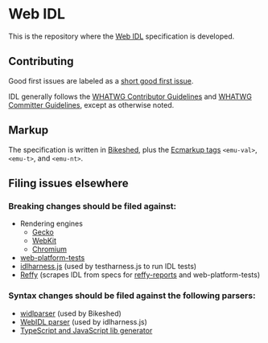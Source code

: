 # Web IDL

This is the repository where the [Web IDL](http://heycam.github.io/webidl/) specification is developed.

## Contributing

Good first issues are labeled as a [short good first issue](https://github.com/heycam/webidl/issues?q=is%3Aopen+label%3A%22%E2%8C%9B+duration%3Ashort%22+label%3A%22good+first+issue%22).

IDL generally follows the [WHATWG Contributor Guidelines](https://github.com/whatwg/meta/blob/master/CONTRIBUTING.md) and [WHATWG Committer Guidelines](https://github.com/whatwg/meta/blob/master/COMMITTING.md), except as otherwise noted.

## Markup

The specification is written in [Bikeshed](https://github.com/tabatkins/bikeshed), plus the [Ecmarkup tags](https://bterlson.github.io/ecmarkup/) `<emu-val>`, `<emu-t>`, and `<emu-nt>`.

## Filing issues elsewhere

### Breaking changes should be filed against:

*   Rendering engines
    *   [Gecko](https://bugzilla.mozilla.org/enter_bug.cgi?product=Core&component=DOM&cc=bzbarsky@mit.edu)
    *   [WebKit](https://bugs.webkit.org/enter_bug.cgi?product=WebKit&component=Bindings&short_desc=[WebIDL]%20)
    *   [Chromium](https://bugs.chromium.org/p/chromium/issues/entry?template=Defect%20report%20from%20developer&components=Blink%3EBindings&summary=[WebIDL]%20&comment&labels=Via-WebIDLRepo)
*   [web-platform-tests](https://github.com/web-platform-tests/wpt/issues/new?title=%5BWebIDL%5D%20)
*   [idlharness.js](https://github.com/web-platform-tests/wpt/issues/new?title=%5Bidlharness%5D%20) (used by testharness.js to run IDL tests)
*   [Reffy](https://github.com/tidoust/reffy) (scrapes IDL from specs for [reffy-reports](https://github.com/tidoust/reffy-reports) and web-platform-tests)

### Syntax changes should be filed against the following parsers:

*   [widlparser](https://github.com/plinss/widlparser/issues/new) (used by Bikeshed)
*   [WebIDL parser](https://github.com/w3c/webidl2.js/issues/new) (used by idlharness.js)
*   [TypeScript and JavaScript lib generator](https://github.com/Microsoft/TSJS-lib-generator/)
